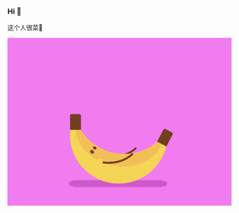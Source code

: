 ### Hi 👋

这个人很菜👦

<img src="https://github.com/c987617162/c987617162/blob/main/6fe16492d54dfb97b36216c4c39d5bea.gif" width="auto" height="auto" alt="ee"/>

<!--
**c987617162/c987617162** is a ✨ _special_ ✨ repository because its `README.md` (this file) appears on your GitHub profile.

Here are some ideas to get you started:

- 🔭 I’m currently working on ...
- 🌱 I’m currently learning ...
- 👯 I’m looking to collaborate on ...
- 🤔 I’m looking for help with ...
- 💬 Ask me about ...
- 📫 How to reach me: ...
- 😄 Pronouns: ...
- ⚡ Fun fact: ...
-->
